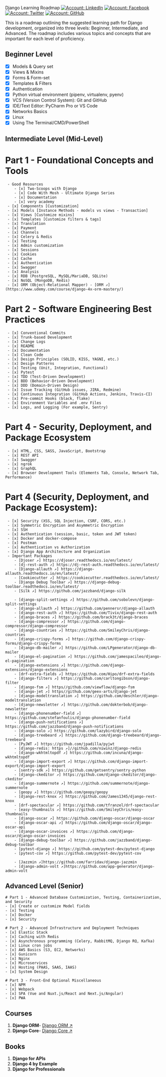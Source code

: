 Django Learning Roadmap
[![Account: LinkedIn](https://img.shields.io/badge/Eslam%Essam-LinkedIn-0077b5)](https://www.linkedin.com/in/eslames/)
[![Account: Facebook](https://img.shields.io/badge/Eslam%Essam-Facebook-3B5998)](https://www.facebook.com/EslamEss11)
[![Account: Twitter](https://img.shields.io/badge/Eslam%Essam-Twitter-0084b4)](https://twitter.com/Eslamemadx)
[![Account: GitHub](https://img.shields.io/badge/Eslam%Essam-GitHub-2b3137)](https://github.com/EslamEs1)



This is a roadmap outlining the suggested learning path for Django development, organized into three levels: Beginner, Intermediate, and Advanced. The roadmap includes various topics and concepts that are important for each level of proficiency.

## Beginner Level

 - [x] Models & Query set
 - [x] Views & Mixins
 - [x] Forms & Form-set
 - [x] Templates & Filters
 - [x] Authentication
 - [x] Python virtual environment (pipenv, virtualenv, pyenv)
 - [x] VCS (Version Control System): Git and GitHub
 - [x] IDE/Text Editor: PyCharm Pro or VS Code
 - [x] Networks Basics
 - [x] Linux
 - [x] Using The Terminal/CMD/PowerShell

## Intermediate Level (Mid-Level)

 # Part 1 - Foundational Concepts and Tools

	 - Good Resources
	    - [x] Two-Scoops with Django
	 	- [x] Code With Mosh - Ultimate Django Series
	    - [x] Documentation
	    - [x] very academy
	 - [x] Components [Customization]
	 - [x] Models [Instance Methods - models vs views - Transaction]
	 - [x] Views [Customize mixins]
	 - [x] Templates [Customize filters & tags]
	 - [x] Translation
	 - [x] Payment
	 - [x] Channels
	 - [x] Celery & Redis
	 - [x] Testing
	 - [x] Admin customization
	 - [x] Sessions
	 - [x] Cookies
	 - [x] Cache
	 - [x] Authentication
	 - [x] Swagger
	 - [x] Analysis
	 - [x] RDB (PostgreSQL, MySQL/MariaDB, SQLite)
	 - [x] NoSQL (MongoDB, Redis)
	 - [x] ORM (Object-Relational Mapper) - [ORM ↗](https://www.udemy.com/course/django-4x-orm-mastery/)

 # Part 2 - Software Engineering Best Practices
	 - [x] Conventional Commits
	 - [x] Trunk-based Development
	 - [x] Change Logs
	 - [x] README
	 - [x] Documentation
	 - [x] Clean Code
	 - [x] Design Principles (SOLID, KISS, YAGNI, etc.)
	 - [x] Design Patterns
	 - [x] Testing (Unit, Integration, Functional)
	 - [x] Pytest
	 - [x] TDD (Test-Driven Development)
	 - [x] BDD (Behavior-Driven Development)
	 - [x] DDD (Domain-Driven Design)
	 - [x] Issue Tracking (GitHub issues, JIRA, Redmine)
	 - [x] Continuous Integration (GitHub Actions, Jenkins, Travis-CI)
	 - [x] Pre-commit Hooks (black, flake)
	 - [x] Environment Variables and .env Files
	 - [x] Logs, and Logging (For example, Sentry)

 # Part 4 - Security, Deployment, and Package Ecosystem
	 - [x] HTML, CSS, SASS, JavaScript, Bootstrap
	 - [x] REST API
	 - [x] Swagger
	 - [x] ngrok
	 - [x] GraphQL
	 - [x] Browser Development Tools (Elements Tab, Console, Network Tab, Performance)

 # Part 4 (Security, Deployment, and Package Ecosystem):
	 - [x] Security (XSS, SQL Injection, CSRF, CORS, etc.)
	 - [x] Symmetric Encryption and Asymmetric Encryption
	 - [x] SSH
	 - [x] Authentication (session, basic, token and JWT token)
	 - [x] Docker and docker-compose
	 - [x] Postman
	 - [x] Authentication vs Authorization
	 - [x] Django App Architecture and Organization
	 - Important Packages
	 	- [Djoser ↗] https://djoser.readthedocs.io/en/latest/
		- [dj-rest-auth ↗] https://dj-rest-auth.readthedocs.io/en/latest/
		- [Django-allauth ↗] https://django-allauth.readthedocs.io/en/latest/
		- [Cookiecutter ↗] https://cookiecutter.readthedocs.io/en/latest/
		- [Django Debug Toolbar ↗] https://django-debug-toolbar.readthedocs.io/en/latest/
		- [Silk ↗] https://github.com/jazzband/django-silk

		- [django-split-settings ↗] https://github.com/sobolevn/django-split-settings
		- [django-allauth ↗] https://github.com/pennersr/django-allauth 
		- [django-rest-auth ↗] https://github.com/Tivix/django-rest-auth
		- [django-braces ↗] https://github.com/brack3t/django-braces
		- [django-compressor ↗] https://github.com/django-compressor/django-compressor 
		- [django-countries ↗] https://github.com/SmileyChris/django-countries 
		- [django-crispy-forms ↗] https://github.com/django-crispy-forms/django-crispy-forms 
		- [django-db-mailer ↗] https://github.com/LPgenerator/django-db-mailer 
		- [django-el-pagination ↗] https://github.com/jamespacileo/django-el-pagination 
		- [django-extensions ↗] https://github.com/django-extensions/django-extensions 
		- [drf-extra-fields ↗] https://github.com/Hipo/drf-extra-fields 
		- [django-filters ↗] https://github.com/carltongibson/django-filter 
		- [django-fsm ↗] https//github.com/viewflow/django-fsm 
		- [django-jet ↗] https//github.com/geex-arts/django-jet 
		- [django-modeltranslation ↗] https://github.com/deschler/django-modeltranslation 
		- [django-newsletter ↗] https://github.com/dokterbob/django-newsletter 
		- [django-phonenumber-field ↗] https://github.com/stefanfoulis/django-phonenumber-field 
		- [django-push-notifications ↗] https://github.com/jazzband/django-push-notifications 
		- [django-solo ↗] https://github.com/lazybird/django-solo 
		- [django-treebeard ↗] https://github.com/django-treebeard/django-treebeard 
		- [PyJWT ↗] https://github.com/jpadilla/pyjwt 
		- [django-redis: https ↗]//github.com/niwinz/django-redis 
		- [django-wkhtmltopdf ↗] https://github.com/incuna/django-wkhtmltopdf 
		- [django-import-export ↗] https://github.com/django-import-export/django-import-export 
		- [sentry-sdk ↗] https://github.com/getsentry/sentry-python 
		- [django-ckeditor ↗] https://github.com/django-ckeditor/django-ckeditor 
		- [django-summernote ↗] https://github.com/summernote/django-summernote 
		- [geopy ↗] https://github.com/geopy/geopy 
		- [django-rest-knox ↗] https://github.com/James1345/django-rest-knox 
		- [drf-spectacular ↗] https://github.com/tfranzel/drf-spectacular 
		- [easy-thumbnails ↗] https://github.com/SmileyChris/easy-thumbnails 
		- [django-oscar ↗] https://github.com/django-oscar/django-oscar 
		- [django-oscar-api ↗] https://github.com/django-oscar/django-oscar-api 
		- [django-oscar-invoices ↗] https://github.com/django-oscar/django-oscar-invoices 
		- [django-debug-toolbar ↗] https://github.com/jazzband/django-debug-toolbar 
		- [pytest-django ↗] https://github.com/pytest-dev/pytest-django 
		- [pytest-cov ↗] https://github.com/pytest-dev/pytest-cov 

		- [Jazzmin ↗]https://github.com/farridav/django-jazzmin
		- [django-admin-volt ↗]https://github.com/app-generator/django-admin-volt



## Advanced Level (Senior)

	# Part 1 - Advanced Database Customization, Testing, Containerization, and Security
	- [x] Create or customize Model fields
	- [x] Testing
	- [x] Docker
	- [x] Security

    # Part 2 - Advanced Infrastructure and Deployment Techniques
	- [x] Elastic Stack
	- [x] Caching with Redis
	- [x] Asynchronous programming (Celery, RabbitMQ, Django RQ, Kafka)
	- [x] Linux cron jobs
	- [x] AWS Basics (S3, EC2, Networks)
	- [x] Gunicorn
	- [x] Nginx
	- [x] Microservices
	- [x] Hosting (PAAS, SAAS, IAAS)
	- [x] System Design

	# Part 3 - Front-End Optional Miscellaneous
	- [x] NPM
	- [x] Webpack
	- [x] SPA (Vue and Nuxt.js/React and Next.js/Angular)
	- [x] PWA


## Courses 
1. **Django ORM**- [Django ORM ↗](https://www.udemy.com/course/django-4x-orm-mastery/)
2. **Django Core**- [Django Core ↗](https://www.udemy.com/course/django-core/)


## Books
1. **Django for APIs**
2. **Django 4 by Example** 
3. **Django for Professionals**
 